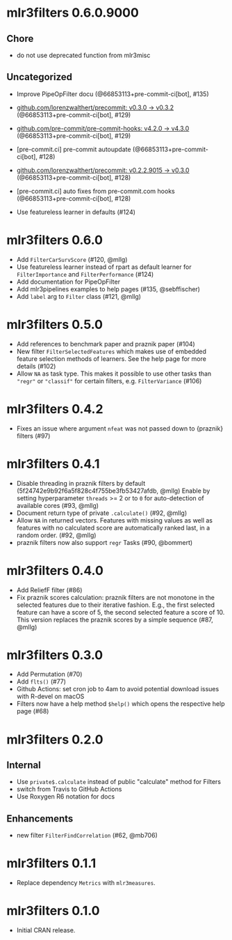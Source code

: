 <!-- NEWS.md is maintained by https://cynkra.github.io/fledge, do not edit -->

# mlr3filters 0.6.0.9000

## Chore

- do not use deprecated function from mlr3misc

## Uncategorized

- Improve PipeOpFilter docu (@66853113+pre-commit-ci[bot], #135)

- [github.com/lorenzwalthert/precommit: v0.3.0 → v0.3.2](https://github.com/lorenzwalthert/precommit/compare/v0.3.0...v0.3.2) (@66853113+pre-commit-ci[bot], #129)

- [github.com/pre-commit/pre-commit-hooks: v4.2.0 → v4.3.0](https://github.com/pre-commit/pre-commit-hooks/compare/v4.2.0...v4.3.0) (@66853113+pre-commit-ci[bot], #129)

- [pre-commit.ci] pre-commit autoupdate (@66853113+pre-commit-ci[bot], #128)

- [github.com/lorenzwalthert/precommit: v0.2.2.9015 → v0.3.0](https://github.com/lorenzwalthert/precommit/compare/v0.2.2.9015...v0.3.0) (@66853113+pre-commit-ci[bot], #128)

- [pre-commit.ci] auto fixes from pre-commit.com hooks (@66853113+pre-commit-ci[bot], #128)

- Use featureless learner in defaults (#124)


# mlr3filters 0.6.0

- Add `FilterCarSurvScore` (#120, @mllg)
- Use featureless learner instead of rpart as default learner for `FilterImportance` and `FilterPerformance` (#124)
- Add documentation for PipeOpFilter
- Add mlr3pipelines examples to help pages (#135, @sebffischer)
- Add `label` arg to `Filter` class (#121, @mllg)

# mlr3filters 0.5.0

- Add references to benchmark paper and praznik paper (#104)
- New filter `FilterSelectedFeatures` which makes use of embedded feature selection methods of learners.
  See the help page for more details (#102)
- Allow `NA` as task type.
  This makes it possible to use other tasks than `"regr"` or `"classif"` for certain filters, e.g. `FilterVariance` (#106)


# mlr3filters 0.4.2

- Fixes an issue where argument `nfeat` was not passed down to {praznik} filters (#97)


# mlr3filters 0.4.1

- Disable threading in praznik filters by default (5f24742e9b92f6a5f828c4f755be3fb53427afdb, @mllg)
  Enable by setting hyperparameter `threads` >= 2 or to `0` for auto-detection of available cores (#93, @mllg)
- Document return type of private `.calculate()` (#92, @mllg)
- Allow `NA` in returned vectors.
  Features with missing values as well as features with no calculated score are automatically ranked last, in a random order.  (#92, @mllg)
- praznik filters now also support `regr` Tasks (#90, @bommert)


# mlr3filters 0.4.0

- Add ReliefF filter (#86)
- Fix praznik scores calculation: praznik filters are not monotone in the selected features due to their iterative fashion. E.g., the first selected feature can have a score of 5, the second selected feature a score of 10. This version replaces the praznik scores by a simple sequence (#87, @mllg)


# mlr3filters 0.3.0

- Add Permutation (#70)
- Add `flts()` (#77)
- Github Actions: set cron job to 4am to avoid potential download issues with R-devel on macOS
- Filters now have a help method `$help()` which opens the respective help page (#68)


# mlr3filters 0.2.0

## Internal

* Use `private$.calculate` instead of public "calculate" method for Filters
* switch from Travis to GitHub Actions
* Use Roxygen R6 notation for docs

## Enhancements

* new filter `FilterFindCorrelation` (#62, @mb706)


# mlr3filters 0.1.1

* Replace dependency `Metrics` with `mlr3measures`.


# mlr3filters 0.1.0

* Initial CRAN release.
